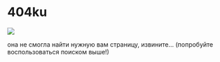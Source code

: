 # 404ku

![](en/assets/images/miku.png)

она не смогла найти нужную вам страницу, извините... (попробуйте воспользоваться поиском выше!)